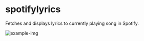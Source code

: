 # spotifylyrics
Fetches and displays lyrics to currently playing song in Spotify.

![example-img](http://i.imgur.com/p8Oy4J4.png)
